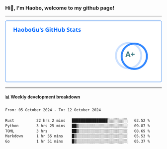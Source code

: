 <!--<h2 align="center"> Hi👋, I'm Haobo, welcome to my github page! </h2>-->
### Hi👋, I'm Haobo, welcome to my github page!
-------

<img href="https://github.com/HaoboGu" src="assets/stats.svg" alt="github stats" /> 

-------

#### 📊 **Weekly development breakdown**
<!--START_SECTION:waka-->

```txt
From: 05 October 2024 - To: 12 October 2024

Rust          22 hrs 2 mins   ████████████████░░░░░░░░░   63.52 %
Python        3 hrs 25 mins   ██▒░░░░░░░░░░░░░░░░░░░░░░   09.87 %
TOML          3 hrs           ██▒░░░░░░░░░░░░░░░░░░░░░░   08.69 %
Markdown      1 hr 55 mins    █▒░░░░░░░░░░░░░░░░░░░░░░░   05.53 %
Go            1 hr 51 mins    █▒░░░░░░░░░░░░░░░░░░░░░░░   05.37 %
```

<!--END_SECTION:waka-->
<!--
backup url: https://github-readme-status-dusky-ten.vercel.app/api?username=HaoboGu&count_private=true&show_icons=true&theme=transparent&border_color=2f80ed
-->
<!--
**HaoboGu/HaoboGu** is a ✨ _special_ ✨ repository because its `README.md` (this file) appears on your GitHub profile.

Here are some ideas to get you started:

- 🔭 I’m currently working on AI-assisted programming tools
- 🌱 I’m currently learning ...
- 👯 I’m looking to collaborate on ...
- 🤔 I’m looking for help with ...
- 💬 Ask me about ...
- 📫 How to reach me: ...
- 😄 Pronouns: ...
- ⚡ Fun fact: ...
-->
